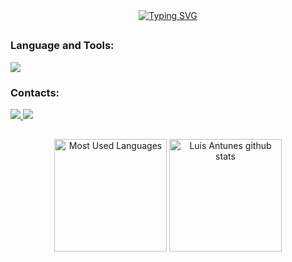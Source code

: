 <!--cnt views-->


<!--I am luis-->
<div align="center">
  <a href="https://git.io/typing-svg"><img src="https://readme-typing-svg.demolab.com?font=JetBrains+Mono&weight=4&size=22&pause=1000&color=FFFFFF&background=FFFFFF00&center=true&vCenter=true&random=false&width=435&lines=I'm+Luis%2C+Welcome+to+my+Profile!" alt="Typing SVG" /></a>  
</div>

##

<!--tech stack icons-->
### Language and Tools:

<p align="left">
  <a href="https://skillicons.dev">
    <img src="https://skillicons.dev/icons?i=python,c,go,neovim,vscode,linux,git&perline=13" />
  </a>
</p>

<!-- Contacts -->
### Contacts:

<div align="left">
  <a href="https://www.instagram.com/luisantunesss/">
    <img src="https://img.shields.io/badge/Instagram-E4405F?style=for-the-badge&logo=instagram&logoColor=white">
  </a>
  <a href="mailto:lfantunes@inf.ufsm.br">
    <img src="https://img.shields.io/badge/Gmail-D14836?style=for-the-badge&logo=gmail&logoColor=white">
  </a>
</div>

##

<div align="center">
  <img height="180" src="https://github-readme-stats.vercel.app/api/top-langs/?username=antunesluis&layout=compact&count_private=true&hide_border=true&title_color=DAA520&icon_color=CD853F&text_color=BDB76B&bg_color=0d1117" alt="Most Used Languages"/>
  <img height="180em" src="https://github-readme-stats.vercel.app/api?username=antunesluis&show_icons=true&count_private=true&hide_border=true&title_color=DAA520&icon_color=CD853F&text_color=BDB76B&bg_color=0d1117" alt="Luis Antunes github stats"/> 
</div>
